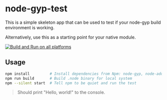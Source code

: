 # node-gyp-test

This is a simple skeleton app that can be used to test if your node-gyp build environment is working.

Alternatively, use this as a starting point for your native module.

[![Build and Run on all platforms](https://github.com/cinderblock/node-gyp-test/actions/workflows/build-and-run.yaml/badge.svg)](https://github.com/cinderblock/node-gyp-test/actions/workflows/build-and-run.yaml)

## Usage

```bash
npm install         # Install dependencies from Npm: node-gyp, node-addon-api, and bindings
npm run build       # Build .node binary for local system
npm --silent start  # Tell npm to be quiet and run the test
```

> Should print "Hello, world!" to the console.
